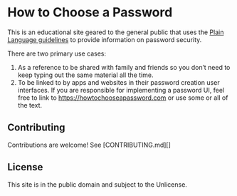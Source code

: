 # How to Choose a Password

This is an educational site geared to the general public that uses the [Plain
Language guidelines](https://plainlanguage.gov/) to provide information on
password security.

There are two primary use cases:

1. As a reference to be shared with family and friends so you don’t need to keep
   typing out the same material all the time.
2. To be linked to by apps and websites in their password creation user
   interfaces. If you are responsible for implementing a password UI, feel free
   to link to <https://howtochooseapassword.com> or use some or all of the text.

## Contributing

Contributions are welcome! See [CONTRIBUTING.md][]

## License

This site is in the public domain and subject to the Unlicense.
